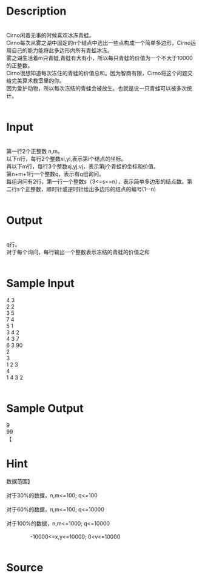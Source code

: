 
# Description

<div class="content"><div> </div>
<div>Cirno闲着无事的时候喜欢冰冻青蛙。</div>
<div>Cirno每次从雾之湖中固定的n个结点中选出一些点构成一个简单多边形，Cirno运用自己的能力能将此多边形内所有青蛙冰冻。</div>
<div>雾之湖生活着m只青蛙,青蛙有大有小，所以每只青蛙的价值为一个不大于10000的正整数。</div>
<div>Cirno很想知道每次冻住的青蛙的价值总和。因为智商有限，Cirno将这个问题交给完美算术教室里的你。</div>
<div>因为爱护动物，所以每次冻结的青蛙会被放生。也就是说一只青蛙可以被多次统计。</div>
<div> </div></div>

# Input

<div class="content"><div> </div>
<div>第一行2个正整数 n,m。</div>
<div>以下n行，每行2个整数xi,yi,表示第i个结点的坐标。</div>
<div>再以下m行，每行3个整数xj,yj,vj，表示第j个青蛙的坐标和价值。</div>
<div>第n+m+1行一个整数q，表示有q组询问。</div>
<div>每组询问有2行，第一行一个整数s（3&lt;=s&lt;=n），表示简单多边形的结点数。第二行s个正整数，顺时针或逆时针给出多边形的结点的编号(1--n)</div>
<div> </div></div>

# Output

<div class="content"><div> </div>
<div>q行。</div>
<div>对于每个询问，每行输出一个整数表示冻结的青蛙的价值之和</div>
<div> </div></div>

# Sample Input

<div class="content"><span class="sampledata">4 3<br/>
2 2<br/>
3 5<br/>
7 4<br/>
5 1<br/>
3 4 2<br/>
4 3 7<br/>
6 3 90<br/>
2<br/>
3<br/>
1 2 3<br/>
4<br/>
1 4 3 2<br/>
 <br/>
</span></div>

# Sample Output

<div class="content"><span class="sampledata">9<br/>
99<br/>
【</span></div>

# Hint

<div class="content"><p></p><p>数据范围】<br/><br/>
对于30%的数据，n,m&lt;=100; q&lt;=100<br/><br/>
对于60%的数据，n,m&lt;=100; q&lt;=10000<br/><br/>
对于100%的数据，n,m&lt;=1000; q&lt;=10000<br/><br/>
                -10000&lt;=x,y&lt;=10000; 0&lt;v&lt;=10000<br/><br/>
</p><p></p></div>

# Source

<div class="content"><p><a href="problemset.php?search="></a></p></div>

